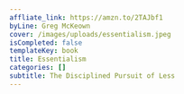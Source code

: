 ```yaml
---
affliate_link: https://amzn.to/2TAJbf1
byLine: Greg McKeown
cover: /images/uploads/essentialism.jpeg
isCompleted: false
templateKey: book
title: Essentialism
categories: []
subtitle: The Disciplined Pursuit of Less
---
```

